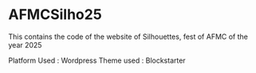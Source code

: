 # AFMCSilho25
This contains the code of the website of Silhouettes, fest of AFMC of the year 2025

Platform Used : Wordpress
Theme used : Blockstarter